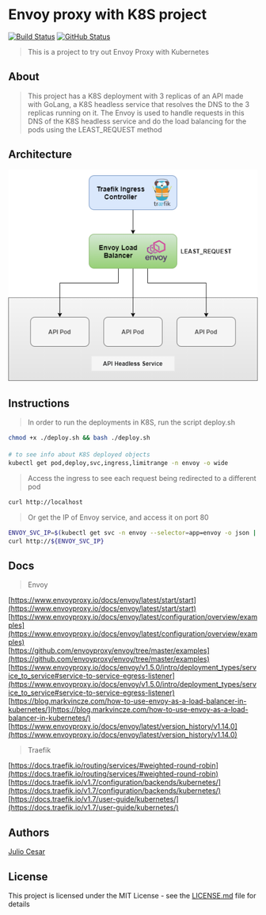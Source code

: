 # Envoy proxy with K8S project

[![Build Status](https://travis-ci.org/julio-cesar-development/envoy-proxy-k8s-project.svg)](https://travis-ci.org/julio-cesar-development/envoy-proxy-k8s-project)
[![GitHub Status](https://badgen.net/github/status/julio-cesar-development/envoy-proxy-k8s-project)](https://github.com/julio-cesar-development/envoy-proxy-k8s-project)

> This is a project to try out Envoy Proxy with Kubernetes

## About

> This project has a K8S deployment with 3 replicas of an API made with GoLang, a K8S headless service that resolves the DNS to the 3 replicas running on it.
> The Envoy is used to handle requests in this DNS of the K8S headless service and do the load balancing for the pods using the LEAST_REQUEST method

## Architecture

![Architecture](https://raw.githubusercontent.com/julio-cesar-development/envoy-proxy-k8s-project/master/envoy.png)

## Instructions

> In order to run the deployments in K8S, run the script deploy.sh

```bash
chmod +x ./deploy.sh && bash ./deploy.sh

# to see info about K8S deployed objects
kubectl get pod,deploy,svc,ingress,limitrange -n envoy -o wide
```

> Access the ingress to see each request being redirected to a different pod

```bash
curl http://localhost
```

> Or get the IP of Envoy service, and access it on port 80

```bash
ENVOY_SVC_IP=$(kubectl get svc -n envoy --selector=app=envoy -o json | jq -r '.items[].spec.clusterIP')
curl http://${ENVOY_SVC_IP}
```

## Docs

> Envoy

[https://www.envoyproxy.io/docs/envoy/latest/start/start](https://www.envoyproxy.io/docs/envoy/latest/start/start)<br>
[https://www.envoyproxy.io/docs/envoy/latest/configuration/overview/examples](https://www.envoyproxy.io/docs/envoy/latest/configuration/overview/examples)<br>
[https://github.com/envoyproxy/envoy/tree/master/examples](https://github.com/envoyproxy/envoy/tree/master/examples)<br>
[https://www.envoyproxy.io/docs/envoy/v1.5.0/intro/deployment_types/service_to_service#service-to-service-egress-listener](https://www.envoyproxy.io/docs/envoy/v1.5.0/intro/deployment_types/service_to_service#service-to-service-egress-listener)<br>
[https://blog.markvincze.com/how-to-use-envoy-as-a-load-balancer-in-kubernetes/](https://blog.markvincze.com/how-to-use-envoy-as-a-load-balancer-in-kubernetes/)<br>
[https://www.envoyproxy.io/docs/envoy/latest/version_history/v1.14.0](https://www.envoyproxy.io/docs/envoy/latest/version_history/v1.14.0)<br>

> Traefik

[https://docs.traefik.io/routing/services/#weighted-round-robin](https://docs.traefik.io/routing/services/#weighted-round-robin)<br>
[https://docs.traefik.io/v1.7/configuration/backends/kubernetes/](https://docs.traefik.io/v1.7/configuration/backends/kubernetes/)<br>
[https://docs.traefik.io/v1.7/user-guide/kubernetes/](https://docs.traefik.io/v1.7/user-guide/kubernetes/)<br>

## Authors

[Julio Cesar](https://github.com/julio-cesar-development)

## License

This project is licensed under the MIT License - see the [LICENSE.md](LICENSE.md) file for details
